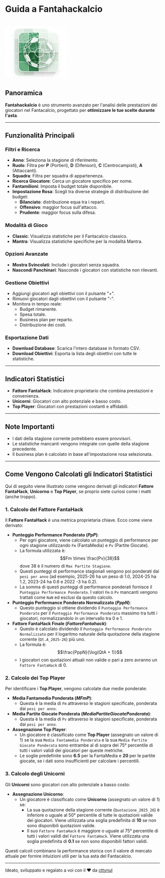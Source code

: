 # Guida a Fantahackalcio

# <p text-align="center"><img style="max-width:40%" src="../logo.png"></p>

## Panoramica
**Fantahackalcio** è uno strumento avanzato per l'analisi delle prestazioni dei giocatori nel Fantacalcio, progettato per **ottimizzare le tue scelte durante l'asta**.

---

## Funzionalità Principali

### Filtri e Ricerca
* **Anno**: Seleziona la stagione di riferimento.
* **Ruolo**: Filtra per **P** (Portieri), **D** (Difensori), **C** (Centrocampisti), **A** (Attaccanti).
* **Squadra**: Filtra per squadra di appartenenza.
* **Ricerca Giocatore**: Cerca un giocatore specifico per nome.
* **Fantamilioni**: Imposta il budget totale disponibile.
* **Impostazione Rosa**: Scegli tra diverse strategie di distribuzione del budget:
    * **Bilanciato**: distribuzione equa tra i reparti.
    * **Offensivo**: maggior focus sull'attacco.
    * **Prudente**: maggior focus sulla difesa.

### Modalità di Gioco
* **Classic**: Visualizza statistiche per il Fantacalcio classico.
* **Mantra**: Visualizza statistiche specifiche per la modalità Mantra.

### Opzioni Avanzate
* **Mostra Svincolati**: Include i giocatori senza squadra.
* **Nascondi Panchinari**: Nasconde i giocatori con statistiche non rilevanti.

### Gestione Obiettivi
* Aggiungi giocatori agli obiettivi con il pulsante "+".
* Rimuovi giocatori dagli obiettivi con il pulsante "-".
* Monitora in tempo reale:
    * Budget rimanente.
    * Spesa totale.
    * Business plan per reparto.
    * Distribuzione dei costi.

### Esportazione Dati
* **Download Database**: Scarica l'intero database in formato CSV.
* **Download Obiettivi**: Esporta la lista degli obiettivi con tutte le statistiche.

---

## Indicatori Statistici

* **Fattore FantaHack**: Indicatore proprietario che combina prestazioni e convenienza.
* **Unicorni**: Giocatori con alto potenziale e basso costo.
* **Top Player**: Giocatori con prestazioni costanti e affidabili.

---

## Note Importanti

* I dati della stagione corrente potrebbero essere provvisori.
* Le statistiche mancanti vengono integrate con quelle della stagione precedente.
* Il business plan è calcolato in base all'impostazione rosa selezionata.

---

## Come Vengono Calcolati gli Indicatori Statistici

Qui di seguito viene illustrato come vengono derivati gli indicatori **Fattore FantaHack**, **Unicorno** e **Top Player**, se proprio siete curiosi come i matti (anche troppo).

### 1. Calcolo del Fattore FantaHack

Il **Fattore FantaHack** è una metrica proprietaria chiave. Ecco come viene derivato:

* **Punteggio Performance Ponderato ($PpP$)**:
    * Per ogni giocatore, viene calcolato un punteggio di performance per ogni stagione utilizzando `Fm` (FantaMedia) e `Pv` (Partite Giocate).
    * La formula utilizzata è:
        $$Fm \times \frac{Pv}{38}$$
        dove 38 è il numero di `Max Partite Stagione`.
    * Questi punteggi di performance stagionali vengono poi ponderati dai `pesi per anno` (ad esempio, 2025-26 ha un peso di 1.0, 2024-25 ha 1.2, 2023-24 ha 0.6 e 2022 -3 ha 0.2).
    * La somma di questi punteggi di performance ponderati fornisce il `Punteggio Performance Ponderato`. I valori `Fm` o `Pv` mancanti vengono trattati come `NaN` ed esclusi da questo calcolo.
* **Punteggio Performance Ponderato Normalizzato ($PppN$)**:
    * Questo punteggio si ottiene dividendo il `Punteggio Performance Ponderato` per il `Punteggio Performance Ponderato` massimo tra tutti i giocatori, normalizzandolo in un intervallo tra 0 e 1.
* **Fattore FantaHack Finale ($Fattore Fantahack$)**:
    * Questo è calcolato dividendo il `Punteggio Performance Ponderato Normalizzato` per il logaritmo naturale della quotazione della stagione corrente (`Qt.A_2025-26`) più uno.
    * La formula è:
        $$\frac{PppN}{\log(QtA + 1)}$$
    * I giocatori con quotazioni attuali non valide o pari a zero avranno un `Fattore FantaHack` di 0.

### 2. Calcolo dei Top Player

Per identificare i **Top Player**, vengono calcolate due medie ponderate:

* **Media Fantamedia Ponderata ($MFmP$)**:
    * Questa è la media di `Fm` attraverso le stagioni specificate, ponderata dai `pesi per anno`.
* **Media Partite Giocate Ponderata ($Media Partite Giocate Ponderata$)**:
    * Questa è la media di `Pv` attraverso le stagioni specificate, ponderata dai `pesi per anno`.
* **Assegnazione Top Player**:
    * Un giocatore è classificato come **Top Player** (assegnato un valore di 1) se la sua `Media Fantamedia Ponderata` e la sua `Media Partite Giocate Ponderata` sono entrambe al di sopra del 75° percentile di tutti i valori validi dei giocatori per queste metriche.
    * Le soglie predefinite sono **6.5** per la FantaMedia e **20** per le partite giocate, se i dati sono insufficienti per calcolare i percentili.

### 3. Calcolo degli Unicorni

Gli **Unicorni** sono giocatori con alto potenziale a basso costo:

* **Assegnazione Unicorno**:
    * Un giocatore è classificato come **Unicorno** (assegnato un valore di 1) se:
        * La sua quotazione della stagione corrente (`Quotazione_2025_26`) è inferiore o uguale al 50° percentile di tutte le quotazioni valide dei giocatori. Viene utilizzata una soglia predefinita di **10** se non sono disponibili quotazioni valide.
        * Il suo `Fattore FantaHack` è maggiore o uguale al 75° percentile di tutti i valori validi del `Fattore FantaHack`. Viene utilizzata una soglia predefinita di **0.1** se non sono disponibili fattori validi.

Questi calcoli combinano la performance storica con il valore di mercato attuale per fornire intuizioni utili per la tua asta del Fantacalcio.

---

Ideato, sviluppato e regalato a voi con il ❤️ da [cttynul](https://github.com/cttynul)